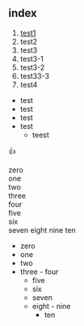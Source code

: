## index

1. [test1](./test1.html)
1. test2
1. test3
 1. test3-1
 1. test3-2
 1. test33-3
1. test4

- test
- test
 - test
 - test
   - teest

:+1:

zero  
 one  
  two  
   three  
    four  
     five  
      six  
       seven
        eight
         nine
          ten

- zero
 - one
  - two
   - three
    - four
     - five
      - six
       - seven
        - eight
         - nine
          - ten
